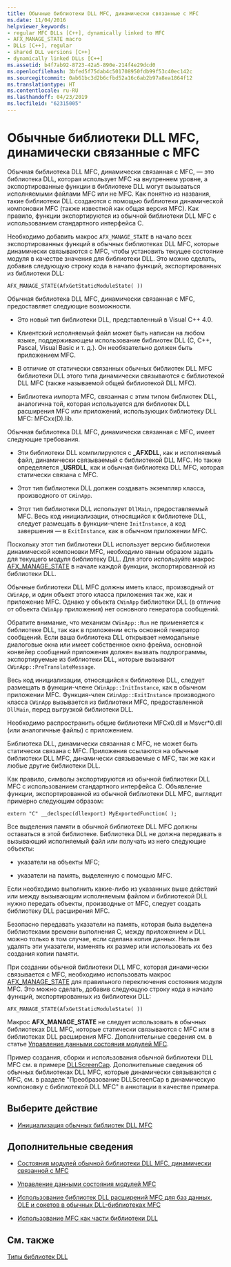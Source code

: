 ```yaml
---
title: Обычные библиотеки DLL MFC, динамически связанные с MFC
ms.date: 11/04/2016
helpviewer_keywords:
- regular MFC DLLs [C++], dynamically linked to MFC
- AFX_MANAGE_STATE macro
- DLLs [C++], regular
- shared DLL versions [C++]
- dynamically linked DLLs [C++]
ms.assetid: b4f7ab92-8723-42a5-890e-214f4e29dcd0
ms.openlocfilehash: 3bfed5f75dab4c501708950fdb99f53c40ec142c
ms.sourcegitcommit: 0ab61bc3d2b6cfbd52a16c6ab2b97a8ea1864f12
ms.translationtype: HT
ms.contentlocale: ru-RU
ms.lasthandoff: 04/23/2019
ms.locfileid: "62315005"
---
```

# <a name="regular-mfc-dlls-dynamically-linked-to-mfc"></a>Обычные библиотеки DLL MFC, динамически связанные с MFC

Обычная библиотека DLL MFC, динамически связанная с MFC, — это библиотека DLL, которая использует MFC на внутреннем уровне, а экспортированные функции в библиотеке DLL могут вызываться исполняемыми файлами MFC или не MFC. Как понятно из названия, такие библиотеки DLL создаются с помощью библиотеки динамической компоновки MFC (также известной как общая версия MFC). Как правило, функции экспортируются из обычной библиотеки DLL MFC с использованием стандартного интерфейса C.

Необходимо добавить макрос `AFX_MANAGE_STATE` в начало всех экспортированных функций в обычных библиотеках DLL MFC, которые динамически связываются с MFC, чтобы установить текущее состояние модуля в качестве значения для библиотеки DLL. Это можно сделать, добавив следующую строку кода в начало функций, экспортированных из библиотеки DLL:

```
AFX_MANAGE_STATE(AfxGetStaticModuleState( ))
```

Обычная библиотека DLL MFC, динамически связанная с MFC, предоставляет следующие возможности.

- Это новый тип библиотеки DLL, представленный в Visual C++ 4.0.

- Клиентский исполняемый файл может быть написан на любом языке, поддерживающем использование библиотек DLL (C, C++, Pascal, Visual Basic и т. д.). Он необязательно должен быть приложением MFC.

- В отличие от статически связанных обычных библиотек DLL MFC библиотеки DLL этого типа динамически связываются с библиотекой DLL MFC (также называемой общей библиотекой DLL MFC).

- Библиотека импорта MFC, связанная с этим типом библиотек DLL, аналогична той, которая используется для библиотек DLL расширения MFC или приложений, использующих библиотеку DLL MFC: MFCxx(D).lib.

Обычная библиотека DLL MFC, динамически связанная с MFC, имеет следующие требования.

- Эти библиотеки DLL компилируются с **_AFXDLL**, как и исполняемый файл, динамически связываемый с библиотекой DLL MFC. Но также определяется **_USRDLL**, как и обычная библиотека DLL MFC, которая статически связана с MFC.

- Этот тип библиотеки DLL должен создавать экземпляр класса, производного от `CWinApp`.

- Этот тип библиотеки DLL использует `DllMain`, предоставляемый MFC. Весь код инициализации, относящийся к библиотеке DLL, следует размещать в функции-члене `InitInstance`, а код завершения — в `ExitInstance`, как в обычном приложении MFC.

Поскольку этот тип библиотеки DLL использует версию библиотеки динамической компоновки MFC, необходимо явным образом задать для текущего модуля библиотеку DLL. Для этого используйте макрос [AFX_MANAGE_STATE](../mfc/reference/extension-dll-macros.md#afx_manage_state) в начале каждой функции, экспортированной из библиотеки DLL.

Обычные библиотеки DLL MFC должны иметь класс, производный от `CWinApp`, и один объект этого класса приложения так же, как и приложение MFC. Однако у объекта `CWinApp` библиотеки DLL (в отличие от объекта `CWinApp` приложения) нет основного генератора сообщений.

Обратите внимание, что механизм `CWinApp::Run` не применяется к библиотеке DLL, так как в приложении есть основной генератор сообщений. Если ваша библиотека DLL открывает немодальные диалоговые окна или имеет собственное окно фрейма, основной конвейер сообщений приложения должен вызвать подпрограммы, экспортируемые из библиотеки DLL, которые вызывают `CWinApp::PreTranslateMessage`.

Весь код инициализации, относящийся к библиотеке DLL, следует размещать в функции-члене `CWinApp::InitInstance`, как в обычном приложении MFC. Функция-член `CWinApp::ExitInstance` производного класса `CWinApp` вызывается из библиотеки MFC, предоставленной `DllMain`, перед выгрузкой библиотеки DLL.

Необходимо распространить общие библиотеки MFCx0.dll и Msvcr*0.dll (или аналогичные файлы) с приложением.

Библиотека DLL, динамически связанная с MFC, не может быть статически связана с MFC. Приложения ссылаются на обычные библиотеки DLL MFC, динамически связываемые с MFC, так же как и любые другие библиотеки DLL.

Как правило, символы экспортируются из обычной библиотеки DLL MFC с использованием стандартного интерфейса C. Объявление функции, экспортированной из обычной библиотеки DLL MFC, выглядит примерно следующим образом:

```
extern "C" __declspec(dllexport) MyExportedFunction( );
```

Все выделения памяти в обычной библиотеке DLL MFC должны оставаться в этой библиотеке. Библиотека DLL не должна передавать в вызывающий исполняемый файл или получать из него следующие объекты:

- указатели на объекты MFC;

- указатели на память, выделенную с помощью MFC.

Если необходимо выполнить какие-либо из указанных выше действий или между вызывающим исполняемым файлом и библиотекой DLL нужно передать объекты, производные от MFC, следует создать библиотеку DLL расширения MFC.

Безопасно передавать указатели на память, которая была выделена библиотеками времени выполнения C, между приложением и DLL можно только в том случае, если сделана копия данных. Нельзя удалять эти указатели, изменять их размер или использовать их без создания копии памяти.

При создании обычной библиотеки DLL MFC, которая динамически связывается с MFC, необходимо использовать макрос [AFX_MANAGE_STATE](../mfc/reference/extension-dll-macros.md#afx_manage_state) для правильного переключения состояния модуля MFC. Это можно сделать, добавив следующую строку кода в начало функций, экспортированных из библиотеки DLL:

```
AFX_MANAGE_STATE(AfxGetStaticModuleState( ))
```

Макрос **AFX_MANAGE_STATE** не следует использовать в обычных библиотеках DLL MFC, которые статически связываются с MFC или в библиотеках DLL расширения MFC. Дополнительные сведения см. в статье [Управление данными состояния модулей MFC](../mfc/managing-the-state-data-of-mfc-modules.md).

Пример создания, сборки и использования обычной библиотеки DLL MFC см. в примере [DLLScreenCap](https://github.com/Microsoft/VCSamples/tree/master/VC2010Samples/MFC/advanced/DllScreenCap). Дополнительные сведения об обычных библиотеках DLL MFC, которые динамически связываются с MFC, см. в разделе "Преобразование DLLScreenCap в динамическую компоновку с библиотекой DLL MFC" в аннотации в качестве примера.

## <a name="what-do-you-want-to-do"></a>Выберите действие

- [Инициализация обычных библиотек DLL MFC](run-time-library-behavior.md#initializing-regular-dlls)

## <a name="what-do-you-want-to-know-more-about"></a>Дополнительные сведения

- [Состояния модулей обычной библиотеки DLL MFC, динамически связанной с MFC](module-states-of-a-regular-dll-dynamically-linked-to-mfc.md)

- [Управление данными состояния модулей MFC](../mfc/managing-the-state-data-of-mfc-modules.md)

- [Использование библиотек DLL расширений MFC для баз данных, OLE и сокетов в обычных DLL-библиотеках MFC](using-database-ole-and-sockets-extension-dlls-in-regular-dlls.md)

- [Использование MFC как части библиотеки DLL](../mfc/tn011-using-mfc-as-part-of-a-dll.md)

## <a name="see-also"></a>См. также

[Типы библиотек DLL](kinds-of-dlls.md)
